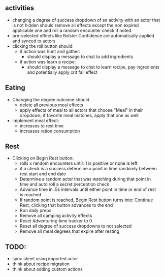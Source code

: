 ## activities
* changing a degree of success dropdown of an activity with an actor that is not hidden should remove all effects except the non expired applicable one and roll a random encounter check if noted
* pre-selected effects like Bolster Confidence are automatically applied and synced to actors
* clicking the roll button should
  * if action was hunt and gather:
    * should display a message to chat to add ingredients
  * if action was learn a recipe:
    * should display a message to chat to learn recipe, pay ingredients and potentially apply crit fail effect

## Eating
* Changing the degree outcome should:
  * delete all previous meal effects
  * apply effects of meal to all actors that choose "Meal" in their dropdown; if favorite meal matches, apply that one as well
* implement meal effect:
  * increases to rest time
  * increases ration consumption

## Rest
* Clicking on Begin Rest button:
  * rolls x random encounters until: 1 is positive or none is left
  * if a check is a success determine a point in time randomly between rest start and end date
  * Determine a random actor that was watching during that point in time and auto roll a secret perception check
  * Advance time in .5s intervals until either point in time or end of rest is reached
  * If random point is reached, Begin Rest button turns into: Continue Rest; clicking that button advances to the end
  * Run daily preps
  * Remove all camping activity effects
  * Reset Adventuring time tracker to 0
  * Reset all degree of success dropdowns to not selected
  * Remove all meal degrees that expire after resting

## TODO:
* sync sheet using imported actor
* think about recipe migration
* think about adding custom actions

